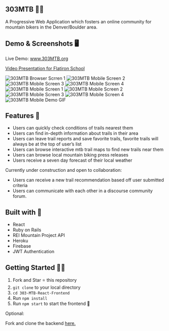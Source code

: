 ## 303MTB 🚵‍♂️
 
A Progressive Web Application which fosters an online community for mountain bikers in the Denver/Boulder area.

## Demo & Screenshots 🖥

Live Demo: www.303MTB.org

[Video Presentation for Flatiron School](https://youtu.be/znnAHKrnrC4)

![303MTB Browser Scrren 1](screenshots/browser1.png)
![303MTB Mobile Screen 2](screenshots/browser2.png)
![303MTB Mobile Screen 3](screenshots/browser3.png)
![303MTB Mobile Screen 4](screenshots/browser4.png)
![303MTB Mobile Screen 1](screenshots/mobile1.png)
![303MTB Mobile Screen 2](screenshots/mobile2.png)
![303MTB Mobile Screen 3](screenshots/mobile3.png)
![303MTB Mobile Screen 4](screenshots/mobile4.png)
![303MTB Mobile Demo GIF](demo/303mobile_original.gif)
 
## Features 🌟
- Users can quickly check conditions of trails nearest them
- Users can find in-depth information about trails in their area
- Users can leave trail reports and save favorite trails, favorite trails will always be at the top of user’s list
- Users can browse interactive mtb trail maps to find new trails near them
- Users can browse local mountain biking press releases
- Users receive a seven day forecast of their local weather
 
Currently under construction and open to collaboration:
- Users can receive a new trail recommendation based off user submitted criteria
- Users can communicate with each other in a discourse community forum.

## Built with 🔧
- React
- Ruby on Rails
- REI Mountain Project API
- Heroku
- Firebase
- JWT Authentication

## Getting Started 👨‍🚀
1. Fork and Star ⭐️ this repository
2. `git clone` to your local directory
3. `cd 303-MTB-React-Frontend`
4. Run `npm install`
5. Run `npm start` to start the frontend 🎉

Optional: 

Fork and clone the backend [here.](https://github.com/m-delarosa/303mtb-fullstack-app-backend)